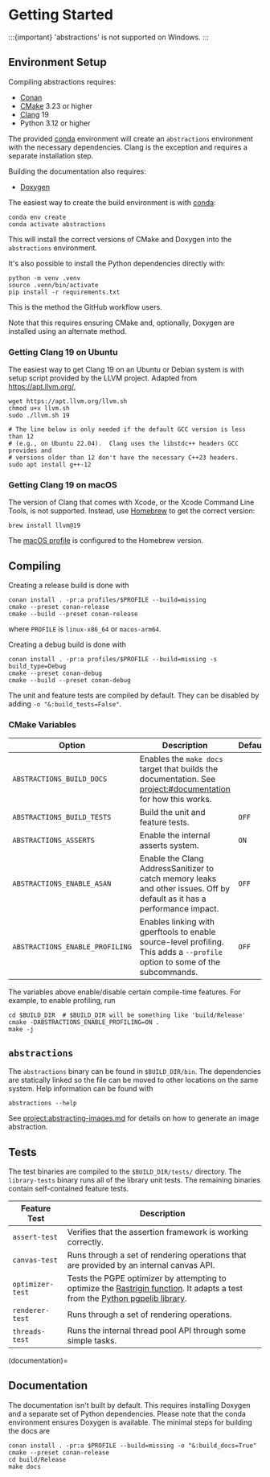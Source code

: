 # Getting Started

:::{important}
'abstractions' is not supported on Windows.
:::

## Environment Setup

Compiling abstractions requires:

* [Conan](https://conan.io/)
* [CMake](https://cmake.org/) 3.23 or higher
* [Clang](https://clang.llvm.org/) 19
* Python 3.12 or higher

The provided [conda](https://docs.conda.io/en/latest/) environment will create
an `abstractions` environment with the necessary dependencies.  Clang is the
exception and requires a separate installation step.

Building the documentation also requires:

* [Doxygen](https://www.doxygen.nl/)

The easiest way to create the build environment is with [conda](https://docs.conda.io/en/latest/):

```shell
conda env create
conda activate abstractions
```

This will install the correct versions of CMake and Doxygen into the
`abstractions` environment.

It's also possible to install the Python dependencies directly with:

```shell
python -m venv .venv
source .venn/bin/activate
pip install -r requirements.txt
```

This is the method the GitHub workflow users.

Note that this requires ensuring CMake and, optionally, Doxygen are installed
using an alternate method.

### Getting Clang 19 on Ubuntu

The easiest way to get Clang 19 on an Ubuntu or Debian system is with setup
script provided by the LLVM project.  Adapted from https://apt.llvm.org/,

```shell
wget https://apt.llvm.org/llvm.sh
chmod u+x llvm.sh
sudo ./llvm.sh 19

# The line below is only needed if the default GCC version is less than 12
# (e.g., on Ubuntu 22.04).  Clang uses the libstdc++ headers GCC provides and
# versions older than 12 don't have the necessary C++23 headers.
sudo apt install g++-12
```

### Getting Clang 19 on macOS

The version of Clang that comes with Xcode, or the Xcode Command Line Tools, is
not supported.  Instead, use [Homebrew](https://brew.sh/) to get the correct
version:

```shell
brew install llvm@19
```

The [macOS profile](https://github.com/richengguy/abstractions/blob/main/profiles/macos-arm64)
is configured to the Homebrew version.

## Compiling

Creating a release build is done with

```shell
conan install . -pr:a profiles/$PROFILE --build=missing
cmake --preset conan-release
cmake --build --preset conan-release
```

where `PROFILE` is `linux-x86_64` or `macos-arm64`.

Creating a debug build is done with

```shell
conan install . -pr:a profiles/$PROFILE --build=missing -s build_type=Debug
cmake --preset conan-debug
cmake --build --preset conan-debug
```

The unit and feature tests are compiled by default.  They can be disabled by
adding `-o "&:build_tests=False"`.

### CMake Variables

| Option | Description | Default |
|--------|-------------|---------|
| `ABSTRACTIONS_BUILD_DOCS` | Enables the `make docs` target that builds the documentation. See <project:#documentation> for how this works. |
| `ABSTRACTIONS_BUILD_TESTS` | Build the unit and feature tests. | `OFF` |
| `ABSTRACTIONS_ASSERTS` | Enable the internal asserts system. | `ON` |
| `ABSTRACTIONS_ENABLE_ASAN` | Enable the Clang AddressSanitizer to catch memory leaks and other issues.  Off by default as it has a performance impact. | `OFF`|
| `ABSTRACTIONS_ENABLE_PROFILING` | Enables linking with gperftools to enable source-level profiling.  This adds a `--profile` option to some of the subcommands. | `OFF` |

The variables above enable/disable certain compile-time features.  For example,
to enable profiling, run

```shell
cd $BUILD_DIR  # $BUILD_DIR will be something like 'build/Release'
cmake -DABSTRACTIONS_ENABLE_PROFILING=ON .
make -j
```

## `abstractions`

The `abstractions` binary can be found in `$BUILD_DIR/bin`.  The dependencies
are statically linked so the file can be moved to other locations on the same
system.  Help information can be found with

```shell
abstractions --help
```

See <project:abstracting-images.md> for details on how to generate an image abstraction.

## Tests

The test binaries are compiled to the `$BUILD_DIR/tests/` directory.  The
`library-tests` binary runs all of the library unit tests.  The remaining
binaries contain self-contained feature tests.

| Feature Test | Description |
|--------------|-------------|
| `assert-test` | Verifies that the assertion framework is working correctly. |
| `canvas-test` | Runs through a set of rendering operations that are provided by an internal canvas API. |
| `optimizer-test` | Tests the PGPE optimizer by attempting to optimize the [Rastrigin function](https://en.wikipedia.org/wiki/Rastrigin_function).  It adapts a test from the [Python pgpelib library](https://github.com/nnaisense/pgpelib/blob/release/examples/01-rastrigin.ipynb). |
| `renderer-test` | Runs through a set of rendering operations. |
| `threads-test` | Runs the internal thread pool API through some simple tasks. |

(documentation)=
## Documentation

The documentation isn't built by default.  This requires installing Doxygen and
a separate set of Python dependencies.  Please note that the conda environment
ensures Doxygen is available.  The minimal steps for building the docs are

```shell
conan install . -pr:a $PROFILE --build=missing -o "&:build_docs=True"
cmake --preset conan-release
cd build/Release
make docs
```
